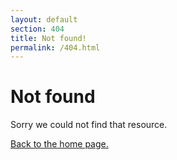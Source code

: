 ```yaml
---
layout: default
section: 404
title: Not found!
permalink: /404.html
---
```


<div class="innerwrapper Bxz(bb) Pt(40px) Px(10px) Mb(50px) Mx(a)--sm Maw(1280px)--sm W(90%)--sm W(a)">
    <h1>Not found</h1>
    <p>Sorry we could not find that resource.</p>
    <p><a href="{{'/' | relative_url }}">Back to the home page.</a></p>
</div>